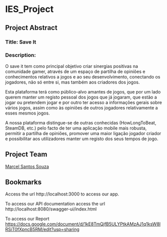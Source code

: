 # IES_Project

## Project Abstract

### Title: **Save It**

### Description:

O save it tem como principal objetivo criar sinergias positivas na comunidade gamer, através de um espaço de partilha de opiniões e conhecimentos relativos a jogos e ao seu desenvolvimento, conectando os jogadores, não só entre si, mas também aos criadores dos jogos.

Esta plataforma terá como público-alvo amantes de jogos, que por um lado querem manter um registo pessoal dos jogos que já jogaram, que estão a jogar ou pretendem jogar e por outro ter acesso a informações gerais sobre vários jogos, assim como às opiniões de outros jogadores relativamente a esses mesmos jogos.

A nossa plataforma distingue-se de outras conhecidas (HowLongToBeat, SteamDB, etc.) pelo facto de ter uma aplicação mobile mais robusta, permitir a partilha de opiniões, promover uma maior ligação jogador criador e possibilitar aos utilizadores manter um registo dos seus tempos de jogo.

## Project Team
[Marcel Santos Souza](https://github.com/MarcelSSouza) 

## Bookmarks

Access the url http://localhost:3000 to access our app.

To access our API documentation access the url http://localhost:8080/swagger-ui/index.html 

To access our Report https://docs.google.com/document/d/1kE8TmQjfB5ULYPtkAMzAJ1q1ksW8lRSiT0fXpncB5RM/edit?usp=sharing
